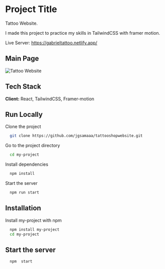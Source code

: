 # Project Title

Tattoo Website.

I made this project to practice my skills in TailwindCSS with framer motion.

Live Server: https://gabrieltattoo.netlify.app/

## Main Page

![Tattoo Website ](https://i.ibb.co/FHx6c1S/tattoobig.png)

## Tech Stack

**Client:** React, TailwindCSS, Framer-motion

## Run Locally

Clone the project

```bash
  git clone https://github.com/jgsamaaa/tattooshopwebsite.git
```

Go to the project directory

```bash
  cd my-project
```

Install dependencies

```bash
  npm install
```

Start the server

```bash
  npm run start
```

## Installation

Install my-project with npm

```bash
  npm install my-project
  cd my-project
```

## Start the server

```bash
  npm  start
```
